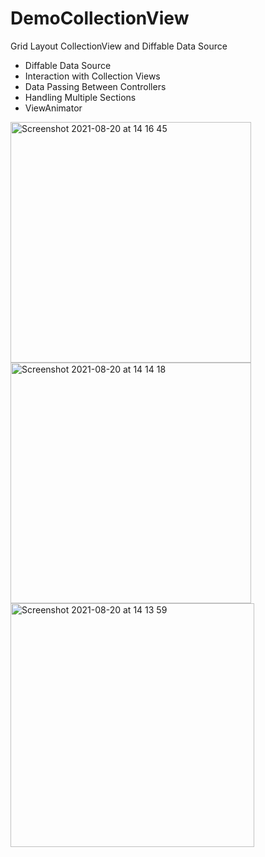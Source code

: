 # DemoCollectionView
Grid Layout CollectionView and Diffable Data Source

- Diffable Data Source
- Interaction with Collection Views
- Data Passing Between Controllers
- Handling Multiple Sections
- ViewAnimator

<img width="385" alt="Screenshot 2021-08-20 at 14 16 45" src="https://user-images.githubusercontent.com/48089787/130231916-9a858154-fb98-4ba6-a0ef-5050b74a2603.png"><img width="385" alt="Screenshot 2021-08-20 at 14 14 18" src="https://user-images.githubusercontent.com/48089787/130231993-76b7c5b8-5d12-4019-827b-a256eb5f8009.png">
<img width="390" alt="Screenshot 2021-08-20 at 14 13 59" src="https://user-images.githubusercontent.com/48089787/130231951-2c9bccbd-c330-4c33-beb9-fd6632b27311.png">




